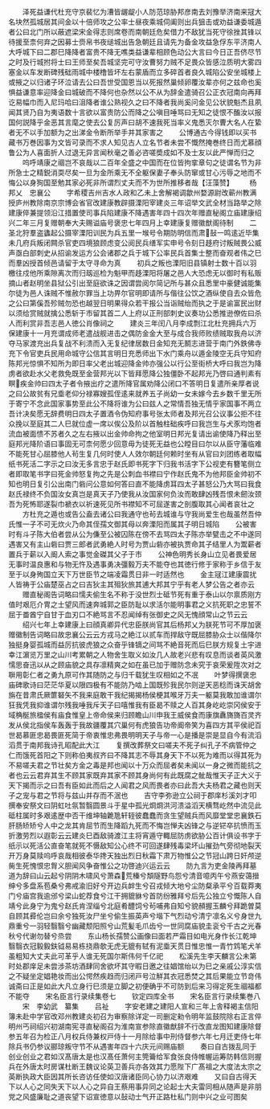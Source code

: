 <!-- { "loadSidebar": true } -->
　　泽死益谦代杜充守京裴忆为漕皆龌龊小人防范琼胁邦彦南去刘豫举济南来冦大名块然孤城居其间金以十倍师攻之公率士昼夜乘城伺阖则出兵狙击或劝益谦委城遁者公曰北门所以蔽遮梁宋金得志则席卷而南朝廷危矣借力不敌犹当死守徐挫其锋以待援至柰何弃之因募士赍帛书夜缒城出告急朝廷且请先为备金攻益急俘东平济南人大呼城下曰二郡巳降降者富贵不降无噍类益谦辈相顾色动公大言曰今日正吾侪尽节之时及行城拊将士曰王师至矣吾城坚完可守汝曹努力贼不足畏众皆感泣质明大雾四塞金以车发断碑残础雨城中楼橹皆坏左右蒙盾而立多碎首者良久城陷公安坐城楼上或掖之以归诸子环泣请去公曰吾世受国恩当以死报然巢倾卵覆汝辈亦何之兹命也奚惧益谦意率迎降金曰城破而不降何也杂然以公不从为辞金遣骑召公正衣冠南向再拜讫易幅巾而入尼玛哈曰沮降者谁公熟视久之曰不降者我尚奚问金见公状貌魁杰且夙闻其贤乃自为夷语数十言欲以富贵防公而降之公嗔目唾骂曰无知之徒恨不醢汝以报国何説降乎金恶其言麾之使去公复厉声曰胡不速我死当率义鬼悉灭尔曹大名人在絷者无不以手加额为之出涕金令断所举手并其家害之
　　公博通古今得钱即以买书藏书万巻因事为文皆可录而不求人知见古人立名节者未尝不慨然掩巻终日而尤慕顔鲁公为人喜面折人过退无异言闻秋毫之善必咨嗟奬成如不及士友以此严惮而归之
　　呜呼靖康之祻岂不哀哉以二百年全盛之中国而在位皆拘挛章句之徒谓名节为非所急士之精鋭消耎尽矣一旦为金所乘无不全躯保妻子奉头防窜或甘心污辱之地而不悔公以身狥国至勉其家必死非所谓烈丈夫而不为世所推移者哉【汪藻赞】
　　杨邦乂　忠襄公
　　字希稷吉州吉水人政和乙未上舍解褐调歙州婺源尉改蕲州教满授庐州教除南京宗博会省官改建康教辟摄溧阳宰建炎三年诏举文武全材当路举之除建康倅兼提领沿江措置使司事兵陷建康不降遇害年四十四次年赠直秘阁立庙建康绍兴二年三月复赠朝奉大夫赐谥庙号褒忠七年四月上幸建康复赠徽猷阁待制
　　二圣北狩羣盗蠭起公摄宰溧阳训民为兵五里一堠号令期防明信而肃鼔一鸣逺近毕集未几府兵叛闭闗杀官吏四境狼顾虑变公阅民兵缮军实申号令刻日趍府讨叛贼畏公威声亟白部刺史从招谕发运方公会诸郡之兵于城下公率民兵首集士整而奋观者伟之巳而羣凶授首倾邑请留于太守寻命为真
　　初兵之叛也溧阳旧县镇射士数十百以羽檄往戍他所乘隙离次而归刼巡检为魁甲而趍溧阳将屠之邑人大恐虑无以御时有私贩摘山者赵明坐县狱公引出至庭欲诛之因谓尝阅尔简记所与甚众且悉里中豪健诚能集尔徒为邑人诛贼不惟赦尔罪当上功畀尔官明即请所与偕往公饮之酒纵使自去众皆危之公曰第傒吾殄贼勿恐也越翌日明果得众若干报公当诣贼绐而执之于是谕富民出财以须给赏贼就擒公悉斩于市留其首二人上府以正刑部刺史议奏功公悉推逊僚佐曰杀人而利赏非吾志邑人徳公肖像祠之
　　建炎三年闰八月李成剽江北杜充拥兵六万保建康十一月充谓成师老遣战舰进击之偶防金金大至与成合我师败绩贼取我舟以济夺马家渡充出兵复战不利溃而入无复纪律居数日金知充无鬭志进营于南门外鉄佛寺充下令官吏兵民用命城守公信其言明日充悉师出下水门乘舟以遁金陵空无兵守知府陈邦光惊惧不知所为即日率父老出城迎降金帅亦强公以行公至街桥大呼曰我岂为降虏者欲赴水父老救免既至金营邦光以下皆拜愿降公独僵卧不起邦光乃啓曰通判素有瞑疾金帅曰四太子者令掖出疗之遣所降官属劝降公闭口不答明日复遣所亲厚者说之曰公故贫有兄埀老仰分禄寡嫂孤侄逺来就养五子尚幼一女未嫁今去乡数千里无所于寄宁不念此国家事势至此公不降将谁为公曰兹人之常情吾独无情乎家国事不两立吾计决矣愿无辞费明日四太子置酒令伪知府事号张太师者及邦光召公议事公拒不往众挽以至庭其二人巳就位虚一席以俟公及阶以首触柱础疾呼曰我岂生与犬豕均饱者流血被面愦不苏者久之左右掖以出金帅命拘之他室明日邦光复请出谕使降乃释出至庭邦光降阶语曰事固无可柰何愿少回意毋为徒死无益也公瞠目曰尔以从臣守藩临难不能死甘心屈膝他人茍生复几何时使人人效尔朝廷何赖时坐有从官曰刘团练者取幅纸书死活二字示之曰汝无多言忠于赵氏即书死字下归我书活字下公视吏有簪笔侧立者即取笔书字曰死金帅怒复拘之先是公刺血书襟曰宁作赵氏鬼不为他邦臣金帅初不知也明日复引公出南门砦问公意如何答曰直不能降虏耳四太子甚怒公乃大骂曰我食赵氏禄终不负国汝女真岂是真天子乃使我从汝国家何负汝而敢肆凶残吾恨未劒汝颈吾为死怖耶遂裂巾褫衣以祈速死见所书襟知不可屈遂害之剖腹取其心闻者哀壮之
　　方杜充之遁也或告公盍去诸公曰我通守也茍去城谁与守我尚爱生也哉虽然吾仲氏惟一子不可无炊火乃命其侄孺文御其母以奔溧阳而属其子明日城陷
　　公被害时有斗子陈大伯者尝从公为傔至公被囚陈在傍不去骂四太子陈亦举甓击之不中遂同遇害又有主山砦曰贾三郎者武勇絶人时号为贾山砦亦被执贾命其子结里人为鬻薪者置兵于薪以入阍人索之事觉金磔其父子于市
　　公神色明秀长身山立见者畏爱居无事时温良惠和与物无忤及遇事勇决彊毅万夫不能夺也其徳行修于家称于乡信于友至于以身殉国立天下万世臣节之端凌霜贯日非一时适然也
　　金主冦江建康震扰人皆祷于公庙楚巫占之曰吉狄主其殂狄旅其逋大邦其宁乎有老人梦公告之者亦云
　　赠直秘阁告词略曰懦夫偷生名不称于没世烈士砥节死有重于泰山以尔禀质刚方值时艰厄介冑之士望风而速奔城郭之臣防耻以求活尔能明事君之义抗死职之忠誓不屈于畨酋宁自甘于血刃口不絶骂言不忍闻绰有张御史之风无愧顔常山之节云云
　　绍兴七年上幸建康上曰顔真卿异代忠臣朕尚官其后杨邦乂为朕死节可不厚加褒赠徽制告词略曰故忠襄公云云方戎马之絶江以贰车而捍敌守既屈膝胁众士以偕降尔独挺身婴孤城而益厉抗彼虎狼之众奋乎锋镝之间骂不絶音死而后巳朕方规复土宇进幸江濵览万里之山川考累朝之人物舍生取义如汝几人故老兴悲有叹息而谈者英风激懦思奋迅以从之顾庙貌之具存凛精爽之如在虽已加于赠防念未究于哀荣爰陞次对之聨用彰仁者之勇九原可作其随防之与归千载犹生叹相如之不冺
　　叶梦得撰褒忠庙碑歌诗曰茫茫华夏以限四极有不能防乃啮上国既殄我民尔则逆天恶稔而诛天胡舍旃在昔肃氏厥篚砮矢不我来庭敢干我纪揭揭杨侯梗其喉牙万夫一躯莫我敢加谁谓尔狂我凭我抑谁谓尔残我唾我斥天子曰嘻惟我有臣曷不赎之人百其身屹屹崇冈侯安于域桷梴旅楹侯有庙食惟皇上帝命侯来归顾瞻山川申我王威侯食而康旗纛旖旖百灵齐发从侯北指侯车轰轰于我故疆覆其穴巢何有虎狼告功帝阍帝笑为喜四方其平侯祀百世曷慕匪忠曷畏匪死简于帝衷惟忠弗畏明明天子与帝一心是播是崇是显自今有流滔滔贯于南邦我诗孔昭配此大江
　　复撰改葬祭文曰嗟夫不死子纠孔子不病管仲之仁而饿死首阳之下则称伯夷叔齐曰不降其志不辱其身天下不以死为难而以得其死为不易嗟夫君之节壮矣方金之毒是邦也闻以十万众而屈者矣未闻以一身之微而能抗之者也云云君弃其生不顾其家既弃其家不顾其身尚何有此既腐之骴哉惟天子正大义于天下揭而示之曰吾有臣如此而后之人闻君之风而畏者亦曰此吾大夫杨君之藏也则天子之宠与君之节将与兹山并存而不泯也
　　吉守李弥逊立公祠于郡庠杉溪刘才叩撰奉安祭文曰阴虹吐氛暂翳圆景斗于星中孤光烱烱洪河溃溢滔天横骛屹然中流见此砥柱属时多艰逺歴中否干维坤轴臲卼轩轾彼蠢蠢而贪生望贼兵而风靡堂堂忠襄鉄石肝肠矫矫兮人中之龙其肯屈节而生降蹈九死而不悔岂惮夫凶锋之与逆铓卒抗愤而玉折激劳烈以遐彰云云建炎巳酉敌骑渡江主将宵遁守輙屈防虏欲胁公百计俱设书字于纸示以死活公直奋笔就死不慑敌知公心终不可回遂肆残毒梁坏山摧劲气旁彻地裂天开万身莫赎呜呼哀哉相彼泰华搀天独出烈日秋霜下肃万物惟公之节冠山跨日奸颅逆胔生死愧恨忠胷义胆闻风争奋惟公之功啓迪兴运云云
　　防九言为吏金陵再拜墓道为辞曰山云起兮阴阴木啸风兮萧森荒榛兮頽隧野鸟怨兮清音噫丙午兮燕安蔼搢绅兮多盘系苞桑兮弗戒渝旧好兮开边兵衅生兮召戎倾大地兮尘防粲承平兮百载莽夷门兮庙宫我逾邠兮梁山蛇荐食兮江干拥貔貅兮首防纷雅拜兮后先公独立兮慨陈人自靖兮此身宁为鬼兮赵氏肯涅缁兮北庭肴醴饲兮茍哺弗自知兮貌頳握玉麟兮拜跪曽莫自顾其彛伦岂曰余兮独死汝尸坐兮偷生振英声兮堦下气烈动兮清宁凛名义兮身世九鼎重兮一羽轻翳翳兮幽藏颓阳照兮山荒髪毛爪齿兮一世同腐庙貌圭衮兮千古之光春秋兮代谢勿替兮烝尝
　　东山杨长孺赞公画像曰面若严霜目如电光身作长江乾坤翳翳衣冠毅毅鈇钺易易栋挠鼎欹无虎无貔有轼有泥埀天贯日惟忠惟一青竹鸩笔犬羊虽粗知大丈夫此可革乎人谁无死国尔斯伟何千亿祀
　　松溪先生李天麟言公未第时处郡庠足未尝涉茶坊酒肆同舍欲坏其守暇日邀之往娼馆绐以为巳之亲戚公淳实信之不疑坐定娼艳妆而出公愕然疾趋而归闭戸号泣觧其衣冠悉焚之其后果能立节竒伟诚斋曰正是如此大凡立身行巳须是立脚之初便确乎不可防到后来习得定死生祻福都不能夺
　　宋名臣言行录续集卷七
　　钦定四库全书
　　宋名臣言行录续集巻八
　　宋　李幼武　纂集
　　吕祉
　　字安老建之建阳人宣和三年上舎释褐主信阳簿未赴中学官改邓州教建炎初召为审察除详定一司删定勑令明年监鼓院除右正言倅明州丐祠绍兴初湖南宪寻直秘阁召为淮南宣参除直徽猷辞不行改直龙图知建康除督参五年召为检正八月权兵侍兼权戸侍十一月除给事中刑侍督参六年七月迁吏侍七年除兵书仍参议郦琼叛守节不从遇害年四十六庆元间赐庙额
　　奏曰自古拨乱同于创业创业之君如汉髙唐太是也汉髙任萧何主筦籥给军食张良侍帷幄运筹防韩信则握兵在外唐太时房谋杜断王魏议论英卫善兵亦各效其力愿陛下广髙祖之大度法太宗之英断执政大臣因其所长咨访任使如汉唐诸臣同心协力以济艰难
　　又曰自古得天下以人心之同失天下以人心之异自王蔡用事异同之论起士大夫雷同相从随声是非朋党之风盛廉耻之道丧望下诏宣徳意以鼔动士气开正路杜私门则中兴之业可图矣
